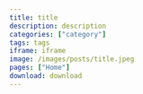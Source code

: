 ```yaml
---
title: title
description: description
categories: ["category"]
tags: tags
iframe: iframe
image: /images/posts/title.jpeg
pages: ["Home"]
download: download
---
```


